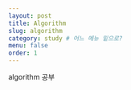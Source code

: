 ```yaml
---
layout: post
title: Algorithm
slug: algorithm
category: study # 어느 메뉴 밑으로?
menu: false
order: 1
---
```

algorithm 공부